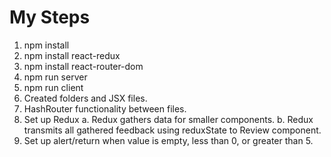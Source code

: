 # My Steps
1. npm install
2. npm install react-redux
3. npm install react-router-dom
4. npm run server
5. npm run client
6. Created folders and JSX files.
7. HashRouter functionality between files.
8. Set up Redux
    a. Redux gathers data for smaller components.
    b. Redux transmits all gathered feedback using reduxState to Review component.
9. Set up alert/return when value is empty, less than 0, or greater than 5.